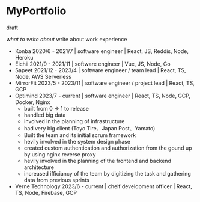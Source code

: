 # MyPortfolio

draft

*what to write about*
write about work experience 
- Konba 2020/6 - 2021/7 | software engineer | React, JS, Reddis, Node, Heroku
- Eichii 2021/9 - 2021/11 | software engineer | Vue, JS, Node, Go
- Sapeet 2021/12 - 2023/4 | software engineer / team lead | React, TS, Node, AWS Serverless 
- MirrorFit 2023/5 - 2023/11 | software engineer / project lead | React, TS, GCP
- Optimind 2023/7 - current | software engineer | React, TS, Node, GCP, Docker, Nginx
  - built from 0 -> 1 to release
  - handled big data
  - involved in the planning of infrastructure
  - had very big client (Toyo Tire、Japan Post、Yamato)
  - Built the team and its initial scrum framework
  - hevily involved in the system design phase
  - created custom authentication and authorization from the gound up by using nginx reverse proxy
  - hevily involved in the planning of the frontend and backend architecture
  - increased ifficiancy of the team by digitizing the task and gathering data from previous sprints
- Verne Technology 2023/6 - current | cheif development officer | React, TS, Node, Firebase, GCP
